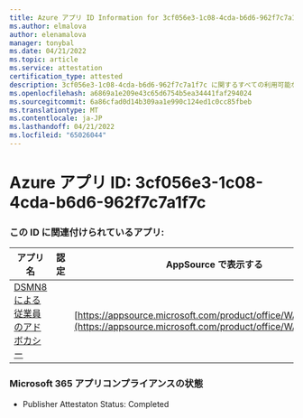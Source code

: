 ```yaml
---
title: Azure アプリ ID Information for 3cf056e3-1c08-4cda-b6d6-962f7c7a1f7c
ms.author: elmalova
author: elenamalova
manager: tonybal
ms.date: 04/21/2022
ms.topic: article
ms.service: attestation
certification_type: attested
description: 3cf056e3-1c08-4cda-b6d6-962f7c7a1f7c に関するすべての利用可能なセキュリティとコンプライアンス情報。
ms.openlocfilehash: a6869a1e209e43c65d6754b5ea34441faf294024
ms.sourcegitcommit: 6a86cfad0d14b309aa1e990c124ed1c0cc85fbeb
ms.translationtype: MT
ms.contentlocale: ja-JP
ms.lasthandoff: 04/21/2022
ms.locfileid: "65026044"
---
```

# <a name="azure-app-id-3cf056e3-1c08-4cda-b6d6-962f7c7a1f7c"></a>Azure アプリ ID: 3cf056e3-1c08-4cda-b6d6-962f7c7a1f7c


### <a name="apps-associated-with-this-id"></a>この ID に関連付けられているアプリ:
| **アプリ名** | **認定** | **AppSource で表示する** |
|--------------|---------------|-----------------------|
| [DSMN8 による従業員のアドボカシー](../forward/WA200003677.md) |  | [https://appsource.microsoft.com/product/office/WA200003677](https://appsource.microsoft.com/product/office/WA200003677) |

### <a name="microsoft-365-app-compliance-status"></a>Microsoft 365 アプリコンプライアンスの状態
- Publisher Attestaton Status: Completed
